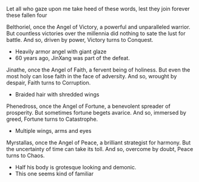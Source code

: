 Let all who gaze upon me take heed of these words, lest they join forever these fallen four 

Belthoriel, once the Angel of Victory, a powerful and unparalleled warrior. But countless victories over the millennia did nothing to sate the lust for battle. And so, driven by power, Victory turns to Conquest.
- Heavily armor angel with giant glaze
- 60 years ago, JinXang was part of the defeat.

Jinathe, once the Angel of Faith, a fervent being of holiness. But even the most holy can lose faith in the face of adversity. And so, wrought by despair, Faith turns to Corruption.
- Braided hair with shredded wings

Phenedross, once the Angel of Fortune, a benevolent spreader of prosperity. But sometimes fortune begets avarice. And so, immersed by greed, Fortune turns to Catastrophe.
- Multiple wings, arms and eyes

Myrstallas, once the Angel of Peace, a brilliant strategist for harmony. But the uncertainty of time can take its toll. And so, overcome by doubt, Peace turns to Chaos.
- Half his body is grotesque looking and demonic.
- This one seems kind of familiar